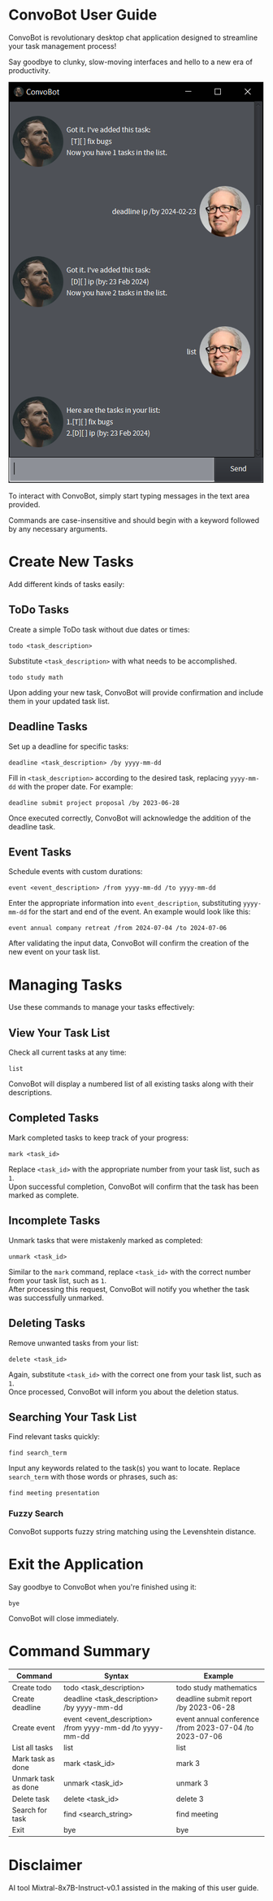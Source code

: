 # ConvoBot User Guide

ConvoBot is revolutionary desktop chat application designed to streamline your task management process!

Say goodbye to clunky, slow-moving interfaces and hello to a new era of productivity.

![ConvoBot Screenshot](./Ui.png)

To interact with ConvoBot, simply start typing messages in the text area provided.

Commands are case-insensitive and should begin with a keyword followed by any necessary arguments.

# Create New Tasks
Add different kinds of tasks easily:

## ToDo Tasks
Create a simple ToDo task without due dates or times:

`todo <task_description>`

Substitute `<task_description>` with what needs to be accomplished.

`todo study math`

Upon adding your new task, ConvoBot will provide confirmation and include them in your updated task list.

## Deadline Tasks
Set up a deadline for specific tasks:

`deadline <task_description> /by yyyy-mm-dd`

Fill in `<task_description>` according to the desired task, replacing `yyyy-mm-dd` with the proper date. For example:

`deadline submit project proposal /by 2023-06-28`

Once executed correctly, ConvoBot will acknowledge the addition of the deadline task.

## Event Tasks
Schedule events with custom durations:

`event <event_description> /from yyyy-mm-dd /to yyyy-mm-dd`

Enter the appropriate information into `event_description`, substituting `yyyy-mm-dd` for the start and end of the event. An example would look like this:

`event annual company retreat /from 2024-07-04 /to 2024-07-06`

After validating the input data, ConvoBot will confirm the creation of the new event on your task list.

# Managing Tasks
Use these commands to manage your tasks effectively:

## View Your Task List
Check all current tasks at any time:

`list`

ConvoBot will display a numbered list of all existing tasks along with their descriptions.

## Completed Tasks
Mark completed tasks to keep track of your progress:

`mark <task_id>`

Replace `<task_id>` with the appropriate number from your task list, such as `1`.  
Upon successful completion, ConvoBot will confirm that the task has been marked as complete.

## Incomplete Tasks
Unmark tasks that were mistakenly marked as completed:

`unmark <task_id>`

Similar to the `mark` command, replace `<task_id>` with the correct number from your task list, such as `1`.  
After processing this request, ConvoBot will notify you whether the task was successfully unmarked.

## Deleting Tasks
Remove unwanted tasks from your list:

`delete <task_id>`

Again, substitute `<task_id>` with the correct one from your task list, such as `1`.  
Once processed, ConvoBot will inform you about the deletion status.

## Searching Your Task List
Find relevant tasks quickly:

`find search_term`

Input any keywords related to the task(s) you want to locate. Replace `search_term` with those words or phrases, such as:

`find meeting presentation`

### Fuzzy Search
ConvoBot supports fuzzy string matching using the Levenshtein distance.

# Exit the Application
Say goodbye to ConvoBot when you're finished using it:

`bye`

ConvoBot will close immediately.

# Command Summary

| Command             | Syntax                             | Example                                 |
|---------------------|------------------------------------|-----------------------------------------|
| Create todo         | todo <task_description>            | todo study mathematics                  |
| Create deadline     | deadline <task_description> /by yyyy-mm-dd | deadline submit report /by 2023-06-28 |
| Create event        | event <event_description> /from yyyy-mm-dd /to yyyy-mm-dd | event annual conference /from 2023-07-04 /to 2023-07-06 |
| List all tasks      | list                               | list                                    |
| Mark task as done   | mark <task_id>                     | mark 3                                  |
| Unmark task as done | unmark <task_id>                   | unmark 3                                |
| Delete task         | delete <task_id>                   | delete 3                                |
| Search for task     | find <search_string>               | find meeting                            |
| Exit                | bye                                | bye                                     |

# Disclaimer
AI tool Mixtral-8x7B-Instruct-v0.1 assisted in the making of this user guide.
